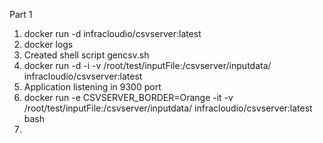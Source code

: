 Part 1
1) docker run -d infracloudio/csvserver:latest
2) docker logs <contianer ID>
3) Created shell script gencsv.sh
4) docker run -d -i -v /root/test/inputFile:/csvserver/inputdata/ infracloudio/csvserver:latest
5) Application listening in 9300 port
6) docker run -e CSVSERVER_BORDER=Orange -it -v /root/test/inputFile:/csvserver/inputdata/ infracloudio/csvserver:latest bash
7)  
